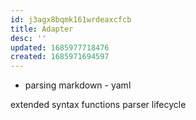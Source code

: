 ```yaml
---
id: j3agx8bqmk161wrdeaxcfcb
title: Adapter
desc: ''
updated: 1685977718476
created: 1685971694597
---
```


- parsing
markdown - yaml

extended syntax
functions
  parser
  lifecycle
